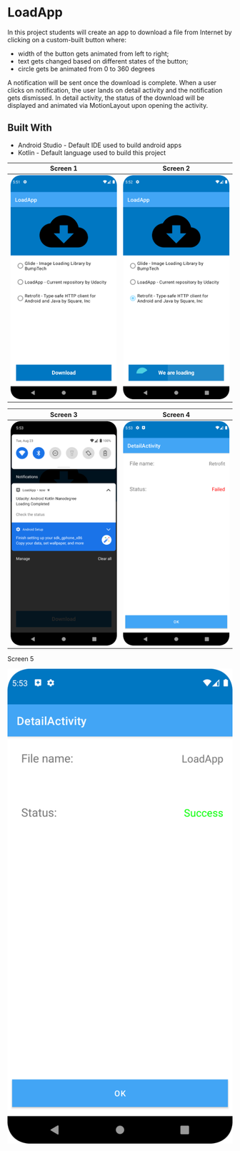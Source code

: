 # LoadApp #
In this project students will create an app to download a file from Internet by clicking on a custom-built button where:
* width of the button gets animated from left to right;
* text gets changed based on different states of the button;
* circle gets be animated from 0 to 360 degrees

A notification will be sent once the download is complete. When a user clicks on notification, the user lands on detail activity and the notification gets dismissed. In detail activity, the status of the download will be displayed and animated via MotionLayout upon opening the activity.

## Built With ##
* Android Studio - Default IDE used to build android apps
* Kotlin - Default language used to build this project

Screen 1             |  Screen 2
:-------------------------:|:-------------------------:
![Load1](https://github.com/AstroAnasTariq/LoadApp/blob/main/screenshots/Screen_1.png)  |  ![Load2](https://github.com/AstroAnasTariq/LoadApp/blob/main/screenshots/Screen_2.png)

Screen 3             |  Screen 4
:-------------------------:|:-------------------------:
![Load3](https://github.com/AstroAnasTariq/LoadApp/blob/main/screenshots/Screen_3.png)  |  ![Load4](https://github.com/AstroAnasTariq/LoadApp/blob/main/screenshots/Screen_4.png)

Screen 5

<img src="https://github.com/AstroAnasTariq/LoadApp/blob/main/screenshots/Screen_5.png" width="600" height="fit" />
